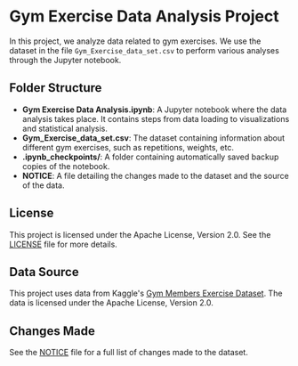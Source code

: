 # Gym Exercise Data Analysis Project

In this project, we analyze data related to gym exercises. We use the dataset in the file `Gym_Exercise_data_set.csv` to perform various analyses through the Jupyter notebook.

## Folder Structure

- **Gym Exercise Data Analysis.ipynb**: A Jupyter notebook where the data analysis takes place. It contains steps from data loading to visualizations and statistical analysis.
- **Gym_Exercise_data_set.csv**: The dataset containing information about different gym exercises, such as repetitions, weights, etc.
- **.ipynb_checkpoints/**: A folder containing automatically saved backup copies of the notebook.
- **NOTICE**: A file detailing the changes made to the dataset and the source of the data.

## License

This project is licensed under the Apache License, Version 2.0. See the [LICENSE](./LICENSE.md) file for more details.

## Data Source

This project uses data from Kaggle's [Gym Members Exercise Dataset](https://www.kaggle.com/datasets/valakhorasani/gym-members-exercise-dataset). The data is licensed under the Apache License, Version 2.0.

## Changes Made

See the [NOTICE](./NOTICE.md) file for a full list of changes made to the dataset.



